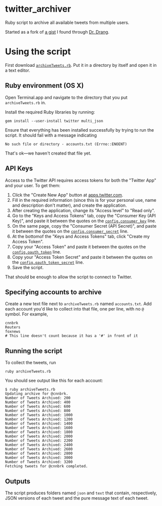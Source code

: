twitter_archiver
================

Ruby script to archive all available tweets from multiple users.

Started as a fork of [a gist](https://gist.github.com/3063070) I found through [Dr. Drang](http://www.leancrew.com/all-this/2012/07/archiving-tweets-without-ifttt/#comment-22641).

# Using the script

First download [`archiveTweets.rb`](https://github.com/rainersigwald/twitter_archiver/blob/master/archiveTweets.rb). Put it in a directory by itself and open it in a text editor.

## Ruby environment (OS X)

Open Terminal.app and navigate to the directory that you put `archiveTweets.rb` in.

Install the required Ruby libraries by running:

```
gem install --user-install twitter multi_json
```

Ensure that everything has been installed successfully by trying to run the script. It should fail with a message indicating

```
No such file or directory - accounts.txt (Errno::ENOENT)
```

That's ok—we haven't created that file yet.

## API Keys

Access to the Twitter API requires access tokens for both the "Twitter App" and your user. To get them:

1. Click the "Create New App" button at [apps.twitter.com](https://apps.twitter.com).
2. Fill in the required information (since this is for your personal use, name and description don't matter), and create the application.
3. After creating the application, change its "Access level" to "Read only".
4. Go to the "Keys and Access Tokens" tab, copy the "Consumer Key (API Key)", and paste it between the quotes on the [`config.consumer_key`](https://github.com/rainersigwald/twitter_archiver/blob/90d9a6f7dcfb5a1f5430429afbf28c57e358516e/archiveTweets.rb#L40) line.
5. On the same page, copy the "Consumer Secret (API Secret)", and paste it between the quotes on the [`config.consumer_secret`](https://github.com/rainersigwald/twitter_archiver/blob/90d9a6f7dcfb5a1f5430429afbf28c57e358516e/archiveTweets.rb#L41) line.
6. At the bottomof the "Keys and Access Tokens" tab, click "Create my Access Token".
7. Copy your "Access Token" and paste it between the quotes on the [`config.oauth_token`](https://github.com/rainersigwald/twitter_archiver/blob/90d9a6f7dcfb5a1f5430429afbf28c57e358516e/archiveTweets.rb#L42) line.
8. Copy your "Access Token Secret" and paste it between the quotes on the [`config.oauth_token_secret`](https://github.com/rainersigwald/twitter_archiver/blob/90d9a6f7dcfb5a1f5430429afbf28c57e358516e/archiveTweets.rb#L43) line.
9. Save the script.

That should be enough to allow the script to connect to Twitter.

## Specifying accounts to archive

Create a new text file next to `archiveTweets.rb` named `accounts.txt`. Add each account you'd like to collect into that file, one per line, with no `@` symbol. For example,

```
cnnbrk
Reuters
foxnews
# This line doesn't count because it has a '#' in front of it
```

## Running the script

To collect the tweets, run

```
ruby archiveTweets.rb
```

You should see output like this for each account:

```shell-session
$ ruby archiveTweets.rb
Updating archive for @cnnbrk.
Number of Tweets Archived: 200
Number of Tweets Archived: 400
Number of Tweets Archived: 600
Number of Tweets Archived: 800
Number of Tweets Archived: 1000
Number of Tweets Archived: 1200
Number of Tweets Archived: 1400
Number of Tweets Archived: 1600
Number of Tweets Archived: 1800
Number of Tweets Archived: 2000
Number of Tweets Archived: 2200
Number of Tweets Archived: 2400
Number of Tweets Archived: 2600
Number of Tweets Archived: 2800
Number of Tweets Archived: 3000
Number of Tweets Archived: 3200
Fetching tweets for @cnnbrk completed.
```

## Outputs

The script produces folders named `json` and `text` that contain, respectively, JSON versions of each tweet and the pure message text of each tweet.